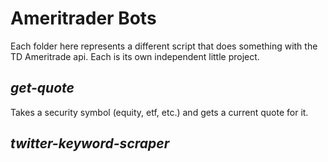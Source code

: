 # Ameritrader Bots

Each folder here represents a different script that does something with the TD Ameritrade api. Each is its own independent little project.

## _get-quote_

Takes a security symbol (equity, etf, etc.) and gets a current quote for it.

## _twitter-keyword-scraper_
